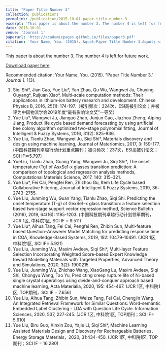 ```yaml
---
title: "Paper Title Number 3"
collection: publications
permalink: /publication/2015-10-01-paper-title-number-3
excerpt: 'This paper is about the number 3. The number 4 is left for future work.'
date: 2015-10-01
venue: 'Journal 1'
paperurl: 'http://academicpages.github.io/files/paper3.pdf'
citation: 'Your Name, You. (2015). &quot;Paper Title Number 3.&quot; <i>Journal 1</i>. 1(3).'
---
```

This paper is about the number 3. The number 4 is left for future work.

[Download paper here](http://academicpages.github.io/files/paper3.pdf)

Recommended citation: Your Name, You. (2015). "Paper Title Number 3." <i>Journal 1</i>. 1(3).
1.	Siqi Shi*, Jian Gao, Yue Liu*, Yan Zhao, Qu Wu, Wangwei Ju, Chuying Ouyang*, Ruijuan Xiao*, Multi-scale computation methods: Their applications in lithium-ion battery research and development. Chinese Physics B, 2016, 25(1): 174-197.（被引频次：224次，ESI高被引论文；并被评为中国物流学会2019年度“最有影响论文奖”一等奖）
2.	Yue Liu*, Wangwei Ju, Jianguo Zhao, Junjun Gao, Jiazhou Zheng, Aiping Jiang, Product life cycle based demand forecasting by using artificial bee colony algorithm optimized two-stage polynomial fitting, Journal of Intelligent & Fuzzy Systems, 2016, 31(2): 825-836.
3.	Yue Liu, Tianlu Zhao, Wangwei Ju, Siqi Shi*, Materials discovery and design using machine learning, Journal of Materiomics, 2017, 3: 159-177. (中国科技期刊卓越行动计划重点期刊；被引频次：237次，ESI高被引论文；SCI IF＝5.797)
4.	YueLiu, Tianlu Zhao, Guang Yang, Wangwei Ju, Siqi Shi*, The onset temperature (Tg) of AsxSe1-x glasses transition prediction: A comparison of topological and regression analysis methods, Computational Materials Science, 2017, 140: 315–321. 
5.	Yue Liu*, Fei Cai, Pengfei Ren, Zhizhou Gu, Item Life Cycle based Collaborative Filtering, Journal of Intelligent & Fuzzy Systems, 2019, 36: 2743–2755. 
6.	Yue Liu, Junming Wu, Guan Yang, Tianlu Zhao, Siqi Shi. Predicting the onset temperature (T-g) of GexSe1–x glass transition: a feature selection based two-stage support vector regression method, Science Bulletin (2019), 2019, 64(16): 1195-1203. (中国科技期刊卓越行动计划领军期刊，JCR 1区, 中科院1区, SCI IF = 9.511)
7.	Yue Liu*, Aihua Tang, Fei Cai, Pengfei Ren, Zhibin Sun, Multi-feature based Question–Answerer Model Matching for predicting response time in CQA, Knowledge-Based Systems, 2019, 182: 10479-10491. (JCR 1区, 中科院1区, SCI IF= 5.921)
8.	Yue Liu, Junming Wu, Maxim Avdeev, Siqi Shi*, Multi-layer Feature Selection Incorporating Weighted Score-based Expert Knowledge toward Modelling Materials with Targeted Properties, Advanced Theory and Simulations, 2020, 3(2): 1900215.
9.	Yue Liu, Junming Wu, Zhichao Wang, XiaoGang Lu, Maxim Avdeev, Siqi Shi, Chongyu Wang, Tao Yu, Predicting creep rupture life of Ni-based single crystal superalloys using divide-and-conquer approach based machine learning, Acta Materialia, 2020, 195: 454-467. (JCR 1区, 中科院1区, TOP期刊，SCI IF = 7.656)
10.	Yue Liu, Aihua Tang, Zhibin Sun, Weize Tang, Fei Cai, Chengjin Wang. An Integrated Retrieval Framework for Similar Questions: Word-semantic Embedded Label Clustering - LDA with Question Life Cycle. Information Sciences, 2020, 537, 227-245. (JCR 1区, 中科院1区, TOP期刊；SCI IF= 5.910)
11.	Yue Liu, Biru Guo, Xinxin Zou, Yajie Li, Siqi Shi*, Machine Learning Assisted Materials Design and Discovery for Rechargeable Batteries，Energy Storage Materials，2020, 31:434-450. (JCR 1区, 中科院1区, TOP期刊；SCI IF = 16.280)
